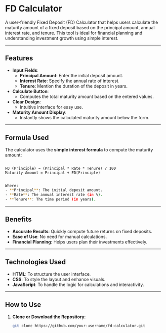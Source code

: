 # FD Calculator

A user-friendly Fixed Deposit (FD) Calculator that helps users calculate the maturity amount of a fixed deposit based on the principal amount, annual interest rate, and tenure. This tool is ideal for financial planning and understanding investment growth using simple interest.

---

## Features

- **Input Fields**:
  - **Principal Amount**: Enter the initial deposit amount.
  - **Interest Rate**: Specify the annual rate of interest.
  - **Tenure**: Mention the duration of the deposit in years.
- **Calculate Button**:
  - Computes the total maturity amount based on the entered values.
- **Clear Design**:
  - Intuitive interface for easy use.
- **Maturity Amount Display**:
  - Instantly shows the calculated maturity amount below the form.

---

## Formula Used
The calculator uses the **simple interest formula** to compute the maturity amount:

```

FD (Principle) = (Principal * Rate * Tenure) / 100 
Maturity Amount = Principal + FD(Principle)

```

````bash

Where:
- **Principal**: The initial deposit amount.
- **Rate**: The annual interest rate (in %).
- **Tenure**: The time period (in years).

````
---

## Benefits
- **Accurate Results**: Quickly compute future returns on fixed deposits.
- **Ease of Use**: No need for manual calculations.
- **Financial Planning**: Helps users plan their investments effectively.

---

## Technologies Used
- **HTML**: To structure the user interface.
- **CSS**: To style the layout and enhance visuals.
- **JavaScript**: To handle the logic for calculations and interactivity.

---

## How to Use
1. **Clone or Download the Repository**:
   ```bash
   git clone https://github.com/your-username/fd-calculator.git

